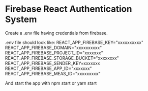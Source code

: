 # Firebase React Authentication System

Create a .env file having credentials from firebase. 


.env file should look like:
REACT_APP_FIREBASE_KEY="xxxxxxxxxx"
REACT_APP_FIREBASE_DOMAIN="xxxxxxxxxx"
REACT_APP_FIREBASE_PROJECT_ID="xxxxxxx"
REACT_APP_FIREBASE_STORAGE_BUCKET="xxxxxxxx"
REACT_APP_FIREBASE_SENDER_KEY=xxxxxxx
REACT_APP_FIREBASE_APP_ID="xxxxxxx"
REACT_APP_FIREBASE_MEAS_ID="xxxxxxxxx"


And start the app with npm start or yarn start

